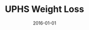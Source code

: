 ---
title: UPHS Weight Loss
articlename: >-
  Premium-Based Financial Incentives Did Not Promote Workplace Weight Loss In A 2013-15 Study.
date: 2016-01-01
summary: >-
  The apparent failure of the incentives to promote weight loss suggests that employers that encourage weight reduction through workplace wellness programs should test alternatives to the conventional premium adjustment approach by using alternative incentive designs, larger incentives, or both.
authors: >-
  Mitesh S. Patel, David A. Asch, Andrea B. Troxel, Michele Fletcher, Rosemary Osman-Koss, Jennifer Brady, Lisa Wesby, Victoria Hilbert, Jingsan Zhu, Wenli Wang, and Kevin G. Volpp
externallink: 'http://content.healthaffairs.org/content/35/1/71.long'
journal: Health Aff
---